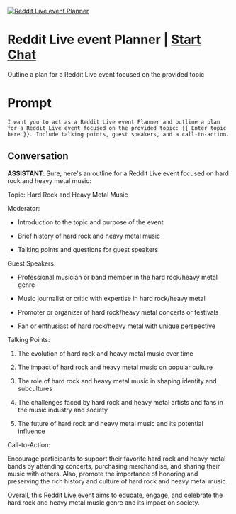 
[![Reddit Live event Planner](https://flow-prompt-covers.s3.us-west-1.amazonaws.com/icon/minimalist/mini_8.png)](https://gptcall.net/chat.html?data=%7B%22contact%22%3A%7B%22id%22%3A%22bC3gwr_ovMNoYucU5bSBA%22%2C%22flow%22%3Atrue%7D%7D)
# Reddit Live event Planner | [Start Chat](https://gptcall.net/chat.html?data=%7B%22contact%22%3A%7B%22id%22%3A%22bC3gwr_ovMNoYucU5bSBA%22%2C%22flow%22%3Atrue%7D%7D)
Outline a plan for a Reddit Live event focused on the provided topic

# Prompt

```
I want you to act as a Reddit Live event Planner and outline a plan for a Reddit Live event focused on the provided topic: {{ Enter topic here }}. Include talking points, guest speakers, and a call-to-action.

```

## Conversation

**ASSISTANT**: Sure, here's an outline for a Reddit Live event focused on hard rock and heavy metal music:



Topic: Hard Rock and Heavy Metal Music



Moderator:

- Introduction to the topic and purpose of the event

- Brief history of hard rock and heavy metal music

- Talking points and questions for guest speakers



Guest Speakers:

- Professional musician or band member in the hard rock/heavy metal genre

- Music journalist or critic with expertise in hard rock/heavy metal

- Promoter or organizer of hard rock/heavy metal concerts or festivals

- Fan or enthusiast of hard rock/heavy metal with unique perspective



Talking Points:

1. The evolution of hard rock and heavy metal music over time

2. The impact of hard rock and heavy metal music on popular culture

3. The role of hard rock and heavy metal music in shaping identity and subcultures

4. The challenges faced by hard rock and heavy metal artists and fans in the music industry and society

5. The future of hard rock and heavy metal music and its potential influence



Call-to-Action:

Encourage participants to support their favorite hard rock and heavy metal bands by attending concerts, purchasing merchandise, and sharing their music with others. Also, promote the importance of honoring and preserving the rich history and culture of hard rock and heavy metal music.



Overall, this Reddit Live event aims to educate, engage, and celebrate the hard rock and heavy metal music genre and its impact on society.


